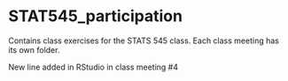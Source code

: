 # STAT545_participation

Contains class exercises for the STATS 545 class. Each class meeting has its own folder.

New line added in RStudio in class meeting #4 
